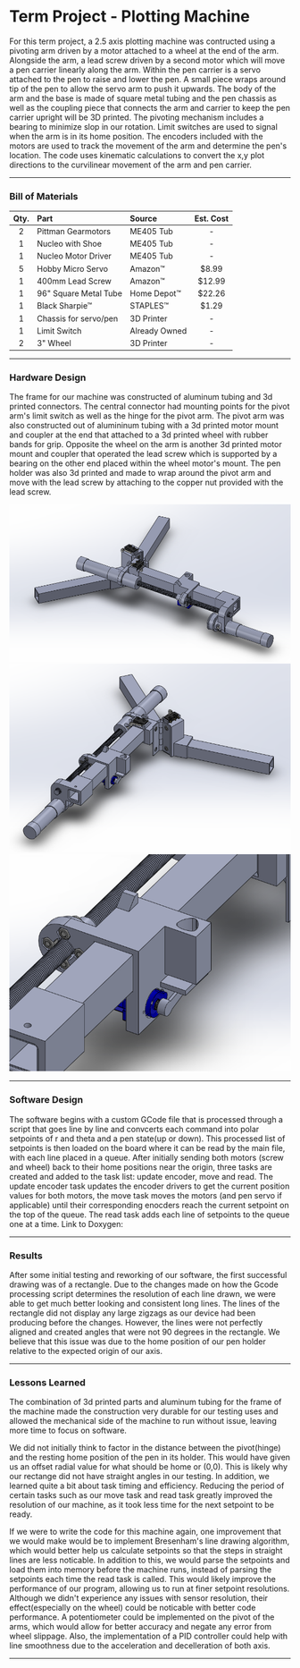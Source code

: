 # Term Project - Plotting Machine

For this term project, a 2.5 axis plotting machine was contructed using a pivoting arm driven by a motor attached to a wheel at the end of the arm. Alongside the arm, a lead screw driven by a second motor which will move a pen carrier linearly along the arm. Within the pen carrier is a servo attached to the pen to raise and lower the pen. A small piece wraps around tip of the pen to allow the servo arm to push it upwards. The body of the arm and the base is made of square metal tubing and the pen chassis as well as the coupling piece that connects the arm and carrier to keep the pen carrier upright will be 3D printed. The pivoting mechanism includes a bearing to minimize slop in our rotation. Limit switches are used to signal when the arm is in its home position. The encoders included with the motors are used to track the movement of the arm and determine the pen's location. The code uses kinematic calculations to convert the x,y plot directions to the curvilinear movement of the arm and pen carrier.

---

### Bill of Materials

| Qty. | Part                  | Source                | Est. Cost |
|:----:|:----------------------|:----------------------|:---------:|
|  2   | Pittman Gearmotors    | ME405 Tub             |     -     |
|  1   | Nucleo with Shoe      | ME405 Tub             |     -     |
|  1   | Nucleo Motor Driver   | ME405 Tub             |     -     |
|  5   | Hobby Micro Servo     | Amazon&trade;         |   $8.99   |
|  1   | 400mm Lead Screw      | Amazon&trade;         |   $12.99  |
|  1   | 96" Square Metal Tube | Home Depot&trade;     |   $22.26  |
|  1   | Black Sharpie&trade;  | STAPLES&trade;        |   $1.29   |
|  1   | Chassis for servo/pen | 3D Printer            |     -     |
|  1   | Limit Switch          | Already Owned         |     -     |
|  2   | 3" Wheel              | 3D Printer            |     -     |


---
### Hardware Design
The frame for our machine was constructed of aluminum tubing and 3d printed connectors. The central connector had mounting points for the pivot arm's limit switch as well as the hinge for the pivot arm. The pivot arm was also constructed out of alumininum tubing with a 3d printed motor mount and coupler at the end that attached to a 3d printed wheel with rubber bands for grip. Opposite the wheel on the arm is another 3d printed motor mount and coupler that operated the lead screw which is supported by a bearing on the other end placed within the wheel motor's mount. The pen holder was also 3d printed and made to wrap around the pivot arm and move with the lead screw by attaching to the copper nut provided with the lead screw. 

![projectsketch1](/docs/sketch1.png)
![projectsketch2](/docs/sketch2.png)
![projectsketch3](/docs/sketch3.png)


---
### Software Design
The software begins with a custom GCode file that is processed through a script that goes line by line and convcerts each command into polar setpoints of r and theta and a pen state(up or down). This processed list of setpoints is then loaded on the board where it can be read by the main file, with each line placed in a queue. After initially sending both motors (screw and wheel) back to their home positions near the origin, three tasks are created and added to the task list: update encoder, move and read. The update encoder task updates the encoder drivers to get the current position values for both motors, the move task moves the motors (and pen servo if applicable) until their corresponding enocders reach the current setpoint on the top of the queue. The read task adds each line of setpoints to the queue one at a time.
Link to Doxygen:

---
### Results
After some initial testing and reworking of our software, the first successful drawing was of a rectangle. Due to the changes made on how the Gcode processing script determines the resolution of each line drawn, we were able to get much better looking and consistent long lines. The lines of the rectangle did not display any large zigzags as our device had been producing before the changes. However, the lines were not perfectly aligned and created angles that were not 90 degrees in the rectangle. We believe that this issue was due to the home position of our pen holder relative to the expected origin of our axis.

---
### Lessons Learned
The combination of 3d printed parts and aluminum tubing for the frame of the machine made the construction very durable for our testing uses and allowed the mechanical side of the machine to run without issue, leaving more time to focus on software.

We did not initially think to factor in the distance between the pivot(hinge) and the resting home position of the pen in its holder. This would have given us an offset radial value for what should be home or (0,0). This is likely why our rectange did not have straight angles in our testing. In addition, we learned quite a bit about task timing and efficiency. Reducing the period of certain tasks such as our move task and read task greatly improved the resolution of our machine, as it took less time for the next setpoint to be ready. 

If we were to write the code for this machine again, one improvement that we would make would be to implement Bresenham's line drawing algorithm, which would better help us calculate setpoints so that the steps in straight lines are less noticable. In addition to this, we would parse the setpoints and load them into memory before the machine runs, instead of parsing the setpoints each time the read task is called. This would likely improve the performance of our program, allowing us to run at finer setpoint resolutions. Although we didn't experience any issues with sensor resolution, their effect(especially on the wheel) could be noticable with better code performance. A potentiometer could be implemented on the pivot of the arms, which would allow for better accuracy and negate any error from wheel slippage. Also, the implementation of a PID controller could help with line smoothness due to the acceleration and decelleration of both axis.

---
